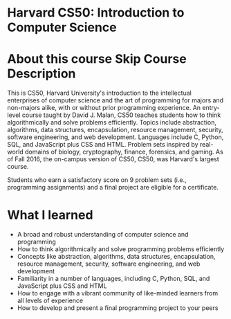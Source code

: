 # Harvard CS50: Introduction to Computer Science 

# About this course Skip Course Description
This is CS50, Harvard University's introduction to the intellectual enterprises of computer science and the art of programming for majors and non-majors alike, with or without prior programming experience. An entry-level course taught by David J. Malan, CS50 teaches students how to think algorithmically and solve problems efficiently. Topics include abstraction, algorithms, data structures, encapsulation, resource management, security, software engineering, and web development. Languages include C, Python, SQL, and JavaScript plus CSS and HTML. Problem sets inspired by real-world domains of biology, cryptography, finance, forensics, and gaming. As of Fall 2016, the on-campus version of CS50, CS50, was Harvard's largest course.

Students who earn a satisfactory score on 9 problem sets (i.e., programming assignments) and a final project are eligible for a certificate.

# What I learned

* A broad and robust understanding of computer science and programming
* How to think algorithmically and solve programming problems efficiently
* Concepts like abstraction, algorithms, data structures, encapsulation, resource management, security, software engineering, and web       development
* Familiarity in a number of languages, including C, Python, SQL, and JavaScript plus CSS and HTML
* How to engage with a vibrant community of like-minded learners from all levels of experience
* How to develop and present a final programming project to your peers
